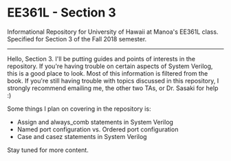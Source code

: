 # EE361L - Section 3
Informational Repository for University of Hawaii at Manoa's EE361L class. Specified for Section 3 of the Fall 2018 semester.

---

Hello, Section 3. I'll be putting guides and points of interests in the repository. If you're having trouble on certain aspects of System Verilog, this is a good place to look. Most of this information is filtered from the book. If you're still having trouble with topics discussed in this repository, I strongly recommend emailing me, the other two TAs, or Dr. Sasaki for help :)

Some things I plan on covering in the repository is:
 * Assign and always_comb statements in System Verilog
 * Named port configuration vs. Ordered port configuration
 * Case and casez statements in System Verilog

Stay tuned for more content.


